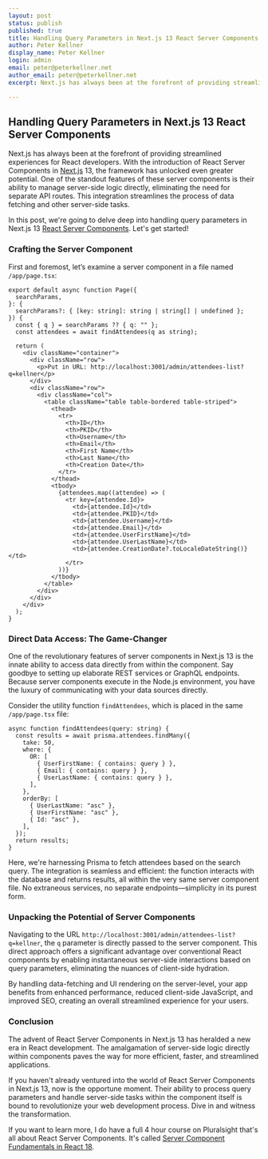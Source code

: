 ```yaml
---
layout: post
status: publish
published: true
title: Handling Query Parameters in Next.js 13 React Server Components
author: Peter Kellner
display_name: Peter Kellner
login: admin
email: peter@peterkellner.net
author_email: peter@peterkellner.net
excerpt: Next.js has always been at the forefront of providing streamlined experiences for React developers. With the introduction of React Server Components in Next.js 13, the framework has unlocked even greater potential. One of the standout features of these server components is their ability to manage server-side logic directly, eliminating the need for separate API routes. This integration streamlines the process of data fetching and other server-side tasks.

---
```


## Handling Query Parameters in Next.js 13 React Server Components

Next.js has always been at the forefront of providing streamlined experiences for React developers. With the introduction of React Server Components in [Next.js](https://nextjs.org/) 13, the framework has unlocked even greater potential. One of the standout features of these server components is their ability to manage server-side logic directly, eliminating the need for separate API routes. This integration streamlines the process of data fetching and other server-side tasks.

In this post, we're going to delve deep into handling query parameters in Next.js 13 [React Server Components](https://nextjs.org/docs/app/building-your-application/rendering/server-components). Let's get started!

### Crafting the Server Component

First and foremost, let’s examine a server component in a file named `/app/page.tsx`:

```tsx
export default async function Page({
  searchParams,
}: {
  searchParams?: { [key: string]: string | string[] | undefined };
}) {
  const { q } = searchParams ?? { q: "" };
  const attendees = await findAttendees(q as string);

  return (
    <div className="container">
      <div className="row">
        <p>Put in URL: http://localhost:3001/admin/attendees-list?q=kellner</p>
      </div>
      <div className="row">
        <div className="col">
          <table className="table table-bordered table-striped">
            <thead>
              <tr>
                <th>ID</th>
                <th>PKID</th>
                <th>Username</th>
                <th>Email</th>
                <th>First Name</th>
                <th>Last Name</th>
                <th>Creation Date</th>
              </tr>
            </thead>
            <tbody>
              {attendees.map((attendee) => (
                <tr key={attendee.Id}>
                  <td>{attendee.Id}</td>
                  <td>{attendee.PKID}</td>
                  <td>{attendee.Username}</td>
                  <td>{attendee.Email}</td>
                  <td>{attendee.UserFirstName}</td>
                  <td>{attendee.UserLastName}</td>
                  <td>{attendee.CreationDate?.toLocaleDateString()}</td>
                </tr>
              ))}
            </tbody>
          </table>
        </div>
      </div>
    </div>
  );
}
```

### Direct Data Access: The Game-Changer

One of the revolutionary features of server components in Next.js 13 is the innate ability to access data directly from within the component. Say goodbye to setting up elaborate REST services or GraphQL endpoints. Because server components execute in the Node.js environment, you have the luxury of communicating with your data sources directly.

Consider the utility function `findAttendees`, which is placed in the same `/app/page.tsx` file:

```tsx
async function findAttendees(query: string) {
  const results = await prisma.attendees.findMany({
    take: 50,
    where: {
      OR: [
        { UserFirstName: { contains: query } },
        { Email: { contains: query } },
        { UserLastName: { contains: query } },
      ],
    },
    orderBy: [
      { UserLastName: "asc" },
      { UserFirstName: "asc" },
      { Id: "asc" },
    ],
  });
  return results;
}
```

Here, we're harnessing Prisma to fetch attendees based on the search query. The integration is seamless and efficient: the function interacts with the database and returns results, all within the very same server component file. No extraneous services, no separate endpoints—simplicity in its purest form.

### Unpacking the Potential of Server Components

Navigating to the URL `http://localhost:3001/admin/attendees-list?q=kellner`, the `q` parameter is directly passed to the server component. This direct approach offers a significant advantage over conventional React components by enabling instantaneous server-side interactions based on query parameters, eliminating the nuances of client-side hydration.

By handling data-fetching and UI rendering on the server-level, your app benefits from enhanced performance, reduced client-side JavaScript, and improved SEO, creating an overall streamlined experience for your users.

### Conclusion

The advent of React Server Components in Next.js 13 has heralded a new era in React development. The amalgamation of server-side logic directly within components paves the way for more efficient, faster, and streamlined applications.

If you haven't already ventured into the world of React Server Components in Next.js 13, now is the opportune moment. Their ability to process query parameters and handle server-side tasks within the component itself is bound to revolutionize your web development process. Dive in and witness the transformation.

If you want to learn more, I do have a full 4 hour course on Pluralsight that's all about React Server Components. It's called [Server Component Fundamentals in React 18](https://www.pluralsight.com/library/courses/react-18-server-component-fundamentals).